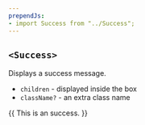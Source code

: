 ```yaml
---
prependJs:
- import Success from "../Success";
---
```


## `<Success>`

Displays a success message.

* `children` - displayed inside the box
* `className?` - an extra class name

{{
  <Success>This is an success.</Success>
}}
